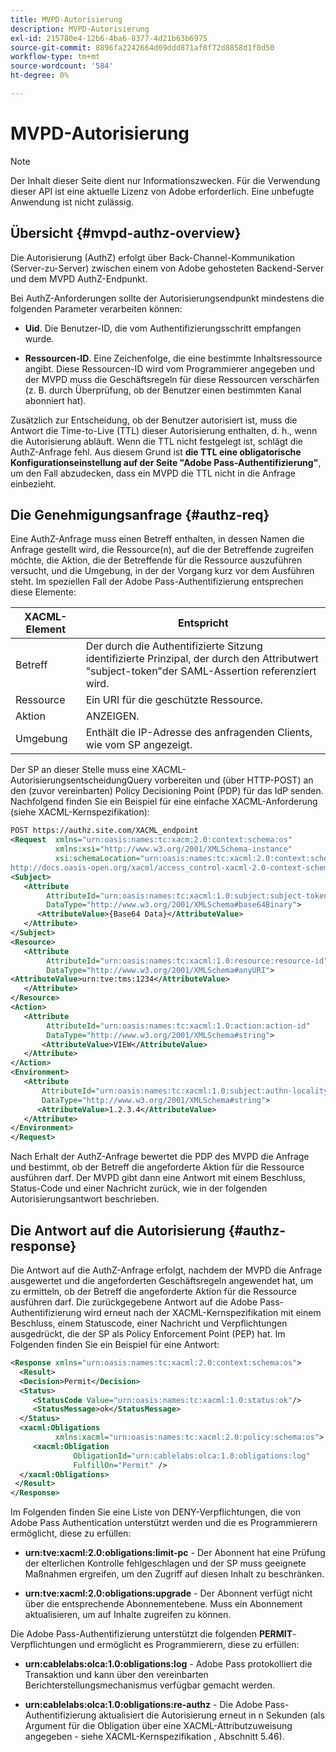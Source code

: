 ```yaml
---
title: MVPD-Autorisierung
description: MVPD-Autorisierung
exl-id: 215780e4-12b6-4ba6-8377-4d21b63b6975
source-git-commit: 8896fa2242664d09ddd871af8f72d8858d1f0d50
workflow-type: tm+mt
source-wordcount: '584'
ht-degree: 0%

---
```


# MVPD-Autorisierung

>[!NOTE]
>
>Der Inhalt dieser Seite dient nur Informationszwecken. Für die Verwendung dieser API ist eine aktuelle Lizenz von Adobe erforderlich. Eine unbefugte Anwendung ist nicht zulässig.

## Übersicht {#mvpd-authz-overview}

Die Autorisierung (AuthZ) erfolgt über Back-Channel-Kommunikation (Server-zu-Server) zwischen einem von Adobe gehosteten Backend-Server und dem MVPD AuthZ-Endpunkt.

Bei AuthZ-Anforderungen sollte der Autorisierungsendpunkt mindestens die folgenden Parameter verarbeiten können:

* **Uid**. Die Benutzer-ID, die vom Authentifizierungsschritt empfangen wurde.

* **Ressourcen-ID**. Eine Zeichenfolge, die eine bestimmte Inhaltsressource angibt. Diese Ressourcen-ID wird vom Programmierer angegeben und der MVPD muss die Geschäftsregeln für diese Ressourcen verschärfen (z. B. durch Überprüfung, ob der Benutzer einen bestimmten Kanal abonniert hat).

Zusätzlich zur Entscheidung, ob der Benutzer autorisiert ist, muss die Antwort die Time-to-Live (TTL) dieser Autorisierung enthalten, d. h., wenn die Autorisierung abläuft. Wenn die TTL nicht festgelegt ist, schlägt die AuthZ-Anfrage fehl.  Aus diesem Grund ist **die TTL eine obligatorische Konfigurationseinstellung auf der Seite &quot;Adobe Pass-Authentifizierung&quot;**, um den Fall abzudecken, dass ein MVPD die TTL nicht in die Anfrage einbezieht.

## Die Genehmigungsanfrage {#authz-req}

Eine AuthZ-Anfrage muss einen Betreff enthalten, in dessen Namen die Anfrage gestellt wird, die Ressource(n), auf die der Betreffende zugreifen möchte, die Aktion, die der Betreffende für die Ressource auszuführen versucht, und die Umgebung, in der der Vorgang kurz vor dem Ausführen steht. Im speziellen Fall der Adobe Pass-Authentifizierung entsprechen diese Elemente:

| XACML-Element | Entspricht |
|---------------|--------------------------------------------------------------------------------------------------------------------------------|
| Betreff | Der durch die Authentifizierte Sitzung identifizierte Prinzipal, der durch den Attributwert &quot;subject-token&quot;der SAML-Assertion referenziert wird. |
| Ressource | Ein URI für die geschützte Ressource. |
| Aktion | ANZEIGEN. |
| Umgebung | Enthält die IP-Adresse des anfragenden Clients, wie vom SP angezeigt. |



Der SP an dieser Stelle muss eine XACML-AutorisierungsentscheidungQuery vorbereiten und (über HTTP-POST) an den (zuvor vereinbarten) Policy Decisioning Point (PDP) für das IdP senden. Nachfolgend finden Sie ein Beispiel für eine einfache XACML-Anforderung (siehe XACML-Kernspezifikation):

```XML
POST https://authz.site.com/XACML_endpoint
<Request  xmlns="urn:oasis:names:tc:xacm:2.0:context:schema:os"
          xmlns:xsi="http://www.w3.org/2001/XMLSchema-instance"
          xsi:schemaLocation="urn:oasis:names:tc:xacml:2.0:context:schema:os
http://docs.oasis-open.org/xacml/access_control-xacml-2.0-context-schema-os.xsd">
<Subject>
   <Attribute
        AttributeId="urn:oasis:names:tc:xacml:1.0:subject:subject-token"
        DataType="http://www.w3.org/2001/XMLSchema#base64Binary">
      <AttributeValue>{Base64 Data}</AttributeValue>
   </Attribute>
</Subject>
<Resource>
   <Attribute
        AttributeId="urn:oasis:names:tc:xacml:1.0:resource:resource-id"
        DataType="http://www.w3.org/2001/XMLSchema#anyURI">
<AttributeValue>urn:tve:tms:1234</AttributeValue>
   </Attribute>
</Resource>
<Action>
   <Attribute
        AttributeId="urn:oasis:names:tc:xacml:1.0:action:action-id"
        DataType="http://www.w3.org/2001/XMLSchema#string">
       <AttributeValue>VIEW</AttributeValue>
   </Attribute>
</Action>
<Environment>
   <Attribute
       AttributeId="urn:oasis:names:tc:xacml:1.0:subject:authn-locality:ip-address"
       DataType="http://www.w3.org/2001/XMLSchema#string">
      <AttributeValue>1.2.3.4</AttributeValue>
   </Attribute>
</Environment>
</Request>
```


Nach Erhalt der AuthZ-Anfrage bewertet die PDP des MVPD die Anfrage und bestimmt, ob der Betreff die angeforderte Aktion für die Ressource ausführen darf. Der MVPD gibt dann eine Antwort mit einem Beschluss, Status-Code und einer Nachricht zurück, wie in der folgenden Autorisierungsantwort beschrieben.

## Die Antwort auf die Autorisierung {#authz-response}

Die Antwort auf die AuthZ-Anfrage erfolgt, nachdem der MVPD die Anfrage ausgewertet und die angeforderten Geschäftsregeln angewendet hat, um zu ermitteln, ob der Betreff die angeforderte Aktion für die Ressource ausführen darf. Die zurückgegebene Antwort auf die Adobe Pass-Authentifizierung wird erneut nach der XACML-Kernspezifikation mit einem Beschluss, einem Statuscode, einer Nachricht und Verpflichtungen ausgedrückt, die der SP als Policy Enforcement Point (PEP) hat. Im Folgenden finden Sie ein Beispiel für eine Antwort:

```XML
<Response xmlns="urn:oasis:names:tc:xacml:2.0:context:schema:os">
  <Result>
  <Decision>Permit</Decision>
  <Status>
     <StatusCode Value="urn:oasis:names:tc:xacml:1.0:status:ok"/>
     <StatusMessage>ok</StatusMessage>
  </Status>
  <xacml:Obligations     
          xmlns:xacml="urn:oasis:names:tc:xacml:2.0:policy:schema:os">
     <xacml:Obligation    
              ObligationId="urn:cablelabs:olca:1.0:obligations:log"
              FulfillOn="Permit" />
  </xacml:Obligations>
 </Result>
</Response>
```

Im Folgenden finden Sie eine Liste von DENY-Verpflichtungen, die von Adobe Pass Authentication unterstützt werden und die es Programmierern ermöglicht, diese zu erfüllen:

* **urn:tve:xacml:2.0:obligations:limit-pc** - Der Abonnent hat eine Prüfung der elterlichen Kontrolle fehlgeschlagen und der SP muss geeignete Maßnahmen ergreifen, um den Zugriff auf diesen Inhalt zu beschränken.

* **urn:tve:xacml:2.0:obligations:upgrade** - Der Abonnent verfügt nicht über die entsprechende Abonnementebene.  Muss ein Abonnement aktualisieren, um auf Inhalte zugreifen zu können.

Die Adobe Pass-Authentifizierung unterstützt die folgenden **PERMIT**-Verpflichtungen und ermöglicht es Programmierern, diese zu erfüllen:

* **urn:cablelabs:olca:1.0:obligations:log** - Adobe Pass protokolliert die Transaktion und kann über den vereinbarten Berichterstellungsmechanismus verfügbar gemacht werden.

* **urn:cablelabs:olca:1.0:obligations:re-authz** - Die Adobe Pass-Authentifizierung aktualisiert die Autorisierung erneut in n Sekunden (als Argument für die Obligation über eine XACML-Attributzuweisung angegeben - siehe XACML-Kernspezifikation , Abschnitt 5.46).

<!--
>![RelatedInformation]
>* [Preflight Authorization](/help/authentication/preflight-authz.md)
>* [Authentication](/help/authentication/authn-usecase.md)
-->
